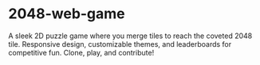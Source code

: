 # 2048-web-game
A sleek 2D puzzle game where you merge tiles to reach the coveted 2048 tile. Responsive design, customizable themes, and leaderboards for competitive fun. Clone, play, and contribute! 

